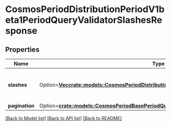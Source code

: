 # CosmosPeriodDistributionPeriodV1beta1PeriodQueryValidatorSlashesResponse

## Properties

Name | Type | Description | Notes
------------ | ------------- | ------------- | -------------
**slashes** | Option<[**Vec<crate::models::CosmosPeriodDistributionPeriodV1beta1PeriodValidatorSlashEvent>**](cosmos.distribution.v1beta1.ValidatorSlashEvent.md)> | slashes defines the slashes the validator received. | [optional]
**pagination** | Option<[**crate::models::CosmosPeriodBasePeriodQueryPeriodV1beta1PeriodPageResponse**](cosmos.base.query.v1beta1.PageResponse.md)> |  | [optional]

[[Back to Model list]](../README.md#documentation-for-models) [[Back to API list]](../README.md#documentation-for-api-endpoints) [[Back to README]](../README.md)


